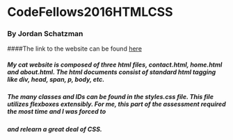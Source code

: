 # CodeFellows2016HTMLCSS

### By Jordan Schatzman

####The link to the website can be found [here](https://codefellows2016cats-jds.herokuapp.com/home.html)

##### My cat website is composed of three html files, contact.html, home.html and about.html.  The html documents consist of standard html tagging like div, head, span, p, body, etc.
##### The many classes and IDs can be found in the styles.css file.  This file utilizes flexboxes extensibly.  For me, this part of the assessment required the most time and I was forced to 
##### and relearn a great deal of CSS.

